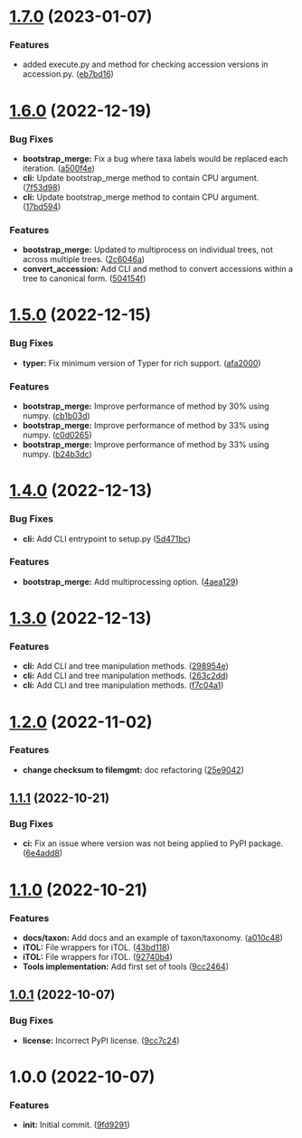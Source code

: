 # [1.7.0](https://github.com/Ecogenomics/gtdb-lib/compare/v1.6.0...v1.7.0) (2023-01-07)


### Features

* added execute.py and method for checking accession versions in accession.py. ([eb7bd16](https://github.com/Ecogenomics/gtdb-lib/commit/eb7bd1619c15c36e8a9f26b880a8e391f03b3992))

# [1.6.0](https://github.com/Ecogenomics/gtdb-lib/compare/v1.5.0...v1.6.0) (2022-12-19)


### Bug Fixes

* **bootstrap_merge:** Fix a bug where taxa labels would be replaced each iteration. ([a500f4e](https://github.com/Ecogenomics/gtdb-lib/commit/a500f4e53d07b9d94811de70f7522b33810e0d37))
* **cli:** Update bootstrap_merge method to contain CPU argument. ([7f53d98](https://github.com/Ecogenomics/gtdb-lib/commit/7f53d98d333611f65275001e8f9ff81d31d807c1))
* **cli:** Update bootstrap_merge method to contain CPU argument. ([17bd594](https://github.com/Ecogenomics/gtdb-lib/commit/17bd594cb752ae233bee9a04e1539d7264a40d79))


### Features

* **bootstrap_merge:** Updated to multiprocess on individual trees, not across multiple trees. ([2c6046a](https://github.com/Ecogenomics/gtdb-lib/commit/2c6046abdab7c0f37763606e2cc6b90e34dd55ce))
* **convert_accession:** Add CLI and method to convert accessions within a tree to canonical form. ([504154f](https://github.com/Ecogenomics/gtdb-lib/commit/504154fb90632111e228d5e2a76855ecc56a76b0))

# [1.5.0](https://github.com/Ecogenomics/gtdb-lib/compare/v1.4.0...v1.5.0) (2022-12-15)


### Bug Fixes

* **typer:** Fix minimum version of Typer for rich support. ([afa2000](https://github.com/Ecogenomics/gtdb-lib/commit/afa2000dbea305406d85ca30419ed94dafeb2b1b))


### Features

* **bootstrap_merge:** Improve performance of method by 30% using numpy. ([cb1b03d](https://github.com/Ecogenomics/gtdb-lib/commit/cb1b03d826e66d63ba923378e1f8c67b7cacd771))
* **bootstrap_merge:** Improve performance of method by 33% using numpy. ([c0d0265](https://github.com/Ecogenomics/gtdb-lib/commit/c0d0265eed8a0b60051a0ce7a1601371cb300f2b))
* **bootstrap_merge:** Improve performance of method by 33% using numpy. ([b24b3dc](https://github.com/Ecogenomics/gtdb-lib/commit/b24b3dcd653a78fb227e862b7ade9ff379bd79b6))

# [1.4.0](https://github.com/Ecogenomics/gtdb-lib/compare/v1.3.0...v1.4.0) (2022-12-13)


### Bug Fixes

* **cli:** Add CLI entrypoint to setup.py ([5d471bc](https://github.com/Ecogenomics/gtdb-lib/commit/5d471bc06adcc3f8348b6c3c731a29c67fc81aa0))


### Features

* **bootstrap_merge:** Add multiprocessing option. ([4aea129](https://github.com/Ecogenomics/gtdb-lib/commit/4aea12906b5df2ed00261aa1f61ba1cc21019dd4))

# [1.3.0](https://github.com/Ecogenomics/gtdb-lib/compare/v1.2.0...v1.3.0) (2022-12-13)


### Features

* **cli:** Add CLI and tree manipulation methods. ([298954e](https://github.com/Ecogenomics/gtdb-lib/commit/298954e627931b11305b175dae323978b0c287ef))
* **cli:** Add CLI and tree manipulation methods. ([263c2dd](https://github.com/Ecogenomics/gtdb-lib/commit/263c2ddf8c756492921b4eacfc56c5079b39a0a0))
* **cli:** Add CLI and tree manipulation methods. ([f7c04a1](https://github.com/Ecogenomics/gtdb-lib/commit/f7c04a1210a5adc80c1d0fb31ebc110d1e51c547))

# [1.2.0](https://github.com/Ecogenomics/gtdb-lib/compare/v1.1.1...v1.2.0) (2022-11-02)


### Features

* **change checksum to filemgmt:** doc refactoring ([25e9042](https://github.com/Ecogenomics/gtdb-lib/commit/25e90426a9640392fd7d5bb533e2614ccdc1c2cf))

## [1.1.1](https://github.com/Ecogenomics/gtdb-lib/compare/v1.1.0...v1.1.1) (2022-10-21)


### Bug Fixes

* **ci:** Fix an issue where version was not being applied to PyPI package. ([6e4add8](https://github.com/Ecogenomics/gtdb-lib/commit/6e4add8b60892db9faf44887e9e65d74a8892f2d))

# [1.1.0](https://github.com/Ecogenomics/gtdb-lib/compare/v1.0.1...v1.1.0) (2022-10-21)


### Features

* **docs/taxon:** Add docs and an example of taxon/taxonomy. ([a010c48](https://github.com/Ecogenomics/gtdb-lib/commit/a010c48113f841c03913468a4c8120d4d756e0a1))
* **iTOL:** File wrappers for iTOL. ([43bd118](https://github.com/Ecogenomics/gtdb-lib/commit/43bd118f088b8a5744890e8d9afcc789104e38ad))
* **iTOL:** File wrappers for iTOL. ([92740b4](https://github.com/Ecogenomics/gtdb-lib/commit/92740b4617ceeed964518d4e688eb0a5eea9d7aa))
* **Tools implementation:** Add first set of tools ([9cc2464](https://github.com/Ecogenomics/gtdb-lib/commit/9cc246487061663401d0518541056192ca288778))

## [1.0.1](https://github.com/Ecogenomics/gtdb-lib/compare/v1.0.0...v1.0.1) (2022-10-07)


### Bug Fixes

* **license:** Incorrect PyPI license. ([9cc7c24](https://github.com/Ecogenomics/gtdb-lib/commit/9cc7c24b4cf18d163084f111453a6a189bde950c))

# 1.0.0 (2022-10-07)


### Features

* **init:** Initial commit. ([9fd9291](https://github.com/Ecogenomics/gtdb-lib/commit/9fd92919af40020064324797b613c971ed6fb10d))
